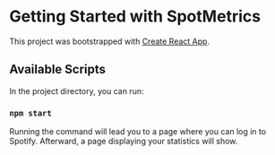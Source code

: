 # Getting Started with SpotMetrics

This project was bootstrapped with [Create React App](https://github.com/facebook/create-react-app).

## Available Scripts

In the project directory, you can run:

### `npm start`

Running the command will lead you to a page where you can log in to Spotify. Afterward, a page displaying your statistics will show.

